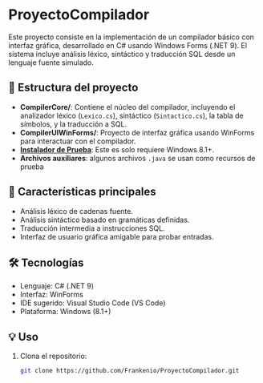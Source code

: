 # ProyectoCompilador

Este proyecto consiste en la implementación de un compilador básico con interfaz gráfica, desarrollado en C# usando Windows Forms (.NET 9). El sistema incluye análisis léxico, sintáctico y traducción SQL desde un lenguaje fuente simulado.

## 🧩 Estructura del proyecto

- **CompilerCore/**: Contiene el núcleo del compilador, incluyendo el analizador léxico (`Lexico.cs`), sintáctico (`Sintactico.cs`), la tabla de símbolos, y la traducción a SQL.
- **CompilerUIWinForms/**: Proyecto de interfaz gráfica usando WinForms para interactuar con el compilador.
- [**Instalador de Prueba**](blob:https://github.com/c48ffa97-9ec9-4163-8742-97ef0fef5ca2): Este es solo requiere Windows 8.1+.
- **Archivos auxiliares**: algunos archivos  `.java` se usan como recursos de prueba

## 🚀 Características principales

- Análisis léxico de cadenas fuente.
- Análisis sintáctico basado en gramáticas definidas.
- Traducción intermedia a instrucciones SQL.
- Interfaz de usuario gráfica amigable para probar entradas.

## 🛠️ Tecnologías

- Lenguaje: C# (.NET 9)
- Interfaz: WinForms
- IDE sugerido: Visual Studio Code (VS Code)
- Plataforma: Windows (8.1+)

## 💡 Uso

1. Clona el repositorio:
   ```bash
   git clone https://github.com/Frankenio/ProyectoCompilador.git
